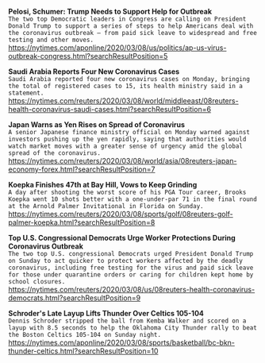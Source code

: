 **Pelosi, Schumer: Trump Needs to Support Help for Outbreak**\
`The two top Democratic leaders in Congress are calling on President Donald Trump to support a series of steps to help Americans deal with the coronavirus outbreak — from paid sick leave to widespread and free testing and other moves.`\
https://nytimes.com/aponline/2020/03/08/us/politics/ap-us-virus-outbreak-congress.html?searchResultPosition=5

**Saudi Arabia Reports Four New Coronavirus Cases**\
`Saudi Arabia reported four new coronavirus cases on Monday, bringing the total of registered cases to 15, its health ministry said in a statement.`\
https://nytimes.com/reuters/2020/03/08/world/middleeast/08reuters-health-coronavirus-saudi-cases.html?searchResultPosition=6

**Japan Warns as Yen Rises on Spread of Coronavirus**\
`A senior Japanese finance ministry official on Monday warned against investors pushing up the yen rapidly, saying that authorities would watch market moves with a greater sense of urgency amid the global spread of the coronavirus.`\
https://nytimes.com/reuters/2020/03/08/world/asia/08reuters-japan-economy-forex.html?searchResultPosition=7

**Koepka Finishes 47th at Bay Hill, Vows to Keep Grinding**\
`A day after shooting the worst score of his PGA Tour career, Brooks Koepka went 10 shots better with a one-under-par 71 in the final round at the Arnold Palmer Invitational in Florida on Sunday.`\
https://nytimes.com/reuters/2020/03/08/sports/golf/08reuters-golf-palmer-koepka.html?searchResultPosition=8

**Top U.S. Congressional Democrats Urge Worker Protections During Coronavirus Outbreak**\
`The two top U.S. congressional Democrats urged President Donald Trump on Sunday to act quicker to protect workers affected by the deadly coronavirus, including free testing for the virus and paid sick leave for those under quarantine orders or caring for children kept home by school closures.`\
https://nytimes.com/reuters/2020/03/08/us/08reuters-health-coronavirus-democrats.html?searchResultPosition=9

**Schroder's Late Layup Lifts Thunder Over Celtics 105-104**\
`Dennis Schroder stripped the ball from Kemba Walker and scored on a layup with 8.5 seconds to help the Oklahoma City Thunder rally to beat the Boston Celtics 105-104 on Sunday night.`\
https://nytimes.com/aponline/2020/03/08/sports/basketball/bc-bkn-thunder-celtics.html?searchResultPosition=10

